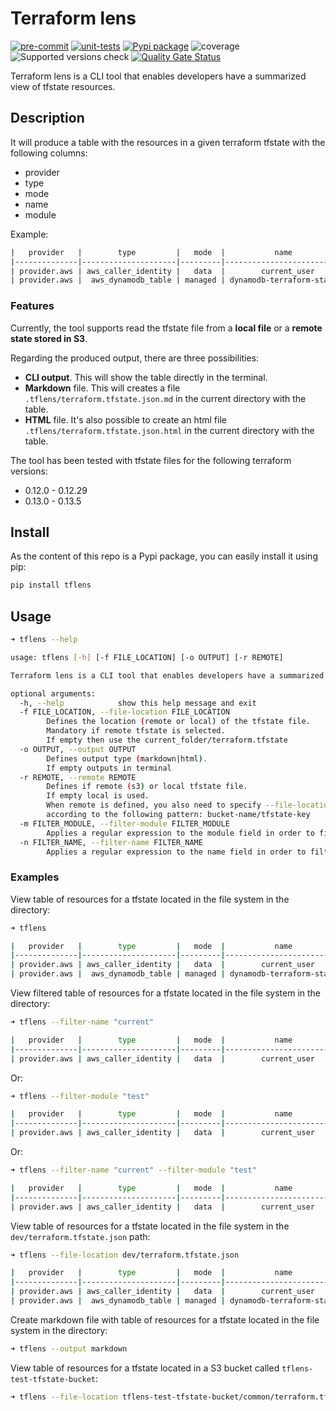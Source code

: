 # Terraform lens

[![pre-commit](https://github.com/neovasili/tflens/workflows/pre-commit/badge.svg)](https://github.com/neovasili/tflens)
[![unit-tests](https://github.com/neovasili/tflens/workflows/unit-tests/badge.svg)](https://github.com/neovasili/tflens)
[![Pypi package](https://img.shields.io/static/v1.svg?label=Pypi&message=1.0.1&color=blue)](https://pypi.python.org/pypi/tflens/)
![coverage](https://img.shields.io/static/v1.svg?label=coverage&message=40%25&color=yellow)
![Supported versions check](https://codebuild.eu-west-1.amazonaws.com/badges?uuid=eyJlbmNyeXB0ZWREYXRhIjoiNjBlaXhCTElOdFB4a2xnVm9vNmQ3NzlnVFBaZjRlVFI4emdiSnhybVJqWXpxRlgwRTVqV1p0eTJwVXRhZkJFaHF4KytTVVZJcitEWmdpNjNqaGRsSGNzPSIsIml2UGFyYW1ldGVyU3BlYyI6ImdHZHl4S3RnMzJydDFZVjkiLCJtYXRlcmlhbFNldFNlcmlhbCI6MX0%3D&branch=master)
[![Quality Gate Status](https://sonarcloud.io/api/project_badges/measure?project=neovasili_tflens&metric=alert_status)](https://sonarcloud.io/dashboard?id=neovasili_tflens)

Terraform lens is a CLI tool that enables developers have a summarized view of tfstate resources.

## Description

It will produce a table with the resources in a given terraform tfstate with the following columns:

* provider
* type
* mode
* name
* module

Example:

```txt
|   provider   |        type         |   mode  |           name                | module |
|--------------|---------------------|---------|-------------------------------|--------|
| provider.aws | aws_caller_identity |   data  |        current_user           |  test  |
| provider.aws |  aws_dynamodb_table | managed | dynamodb-terraform-state-lock |   -    |
```

### Features

Currently, the tool supports read the tfstate file from a **local file** or a **remote state stored in S3**.

Regarding the produced output, there are three possibilities:

* **CLI output**. This will show the table directly in the terminal.
* **Markdown** file. This will creates a file `.tflens/terraform.tfstate.json.md` in the current directory with the table.
* **HTML** file. It's also possible to create an html file `.tflens/terraform.tfstate.json.html` in the current directory with the table.

The tool has been tested with tfstate files for the following terraform versions:

* 0.12.0 - 0.12.29
* 0.13.0 - 0.13.5

## Install

As the content of this repo is a Pypi package, you can easily install it using pip:

```bash
pip install tflens
```

## Usage

```bash
➜ tflens --help

usage: tflens [-h] [-f FILE_LOCATION] [-o OUTPUT] [-r REMOTE]

Terraform lens is a CLI tool that enables developers have a summarized view of tfstate resources.

optional arguments:
  -h, --help            show this help message and exit
  -f FILE_LOCATION, --file-location FILE_LOCATION
        Defines the location (remote or local) of the tfstate file.
        Mandatory if remote tfstate is selected.
        If empty then use the current_folder/terraform.tfstate
  -o OUTPUT, --output OUTPUT
        Defines output type (markdown|html).
        If empty outputs in terminal
  -r REMOTE, --remote REMOTE
        Defines if remote (s3) or local tfstate file.
        If empty local is used.
        When remote is defined, you also need to specify --file-location with the tfstate location
        according to the following pattern: bucket-name/tfstate-key
  -m FILTER_MODULE, --filter-module FILTER_MODULE
        Applies a regular expression to the module field in order to filter the resources list to output
  -n FILTER_NAME, --filter-name FILTER_NAME
        Applies a regular expression to the name field in order to filter the resources list to output
```

### Examples

View table of resources for a tfstate located in the file system in the directory:

```bash
➜ tflens

|   provider   |        type         |   mode  |           name                | module |
|--------------|---------------------|---------|-------------------------------|--------|
| provider.aws | aws_caller_identity |   data  |        current_user           |  test  |
| provider.aws |  aws_dynamodb_table | managed | dynamodb-terraform-state-lock |   -    |
```

View filtered table of resources for a tfstate located in the file system in the directory:

```bash
➜ tflens --filter-name "current"

|   provider   |        type         |   mode  |           name                | module |
|--------------|---------------------|---------|-------------------------------|--------|
| provider.aws | aws_caller_identity |   data  |        current_user           |  test  |
```

Or:

```bash
➜ tflens --filter-module "test"

|   provider   |        type         |   mode  |           name                | module |
|--------------|---------------------|---------|-------------------------------|--------|
| provider.aws | aws_caller_identity |   data  |        current_user           |  test  |
```

Or:

```bash
➜ tflens --filter-name "current" --filter-module "test"

|   provider   |        type         |   mode  |           name                | module |
|--------------|---------------------|---------|-------------------------------|--------|
| provider.aws | aws_caller_identity |   data  |        current_user           |  test  |
```

View table of resources for a tfstate located in the file system in the `dev/terraform.tfstate.json` path:

```bash
➜ tflens --file-location dev/terraform.tfstate.json

|   provider   |        type         |   mode  |           name                | module |
|--------------|---------------------|---------|-------------------------------|--------|
| provider.aws | aws_caller_identity |   data  |        current_user           |  test  |
| provider.aws |  aws_dynamodb_table | managed | dynamodb-terraform-state-lock |   -    |
```

Create markdown file with table of resources for a tfstate located in the file system in the directory:

```bash
➜ tflens --output markdown
```

View table of resources for a tfstate located in a S3 bucket called `tflens-test-tfstate-bucket`:

```bash
➜ tflens --file-location tflens-test-tfstate-bucket/common/terraform.tfstate --remote s3
```
